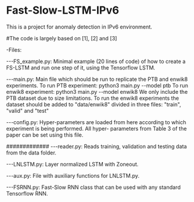 # Fast-Slow-LSTM-IPv6
This is a project for anomaly detection in IPv6 environment.

#The code is largely based on [1], [2] and [3]

-Files:

---FS_example.py: Minimal example (20 lines of code) of how to create
                  a FS-LSTM and run one step of it, using the Tensorflow LSTM.
                  
---main.py:       Main file which should be run to replicate the PTB
                  and enwik8 experiments.
                  To run PTB experiment:     python3 main.py --model ptb
                  To run enwik8 experiment:  python3 main.py --model enwik8
                  We only include the PTB dataset due to size limitations.
                  To run the enwik8 experiments the dataset should be 
                  added to "data/enwik8" divided in three files: "train",
                  "valid" and "test"

---config.py:     Hyper-parameters are loaded from here according
                  to which experiment is being performed. All hyper-
                  parameters from Table 3 of the paper can be set
                  using this file. 

#############
---reader.py:     Reads training, validation and testing data from
                  the data folder.

---LNLSTM.py:     Layer normalized LSTM with Zoneout.

---aux.py:        File with auxiliary functions for LNLSTM.py.

---FSRNN.py:      Fast-Slow RNN class that can be used with any
                  standard Tensorflow RNN. 
